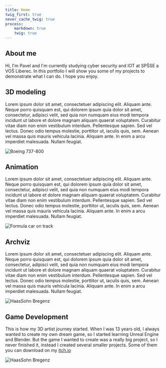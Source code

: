 ```yaml
---
title: Home
twig_first: true
never_cache_twig: true
process:
    markdown: true
    twig: true
---
```




## About me

Hi, I'm Pavel and I'm currently studying cyber security and IOT at SPŠSE a VOŠ Liberec. In this portfolio I will show you some of my projects to demonstrate what I can do. I hope you enjoy.

## 3D modeling
Lorem ipsum dolor sit amet, consectetuer adipiscing elit. Aliquam ante. Neque porro quisquam est, qui dolorem ipsum quia dolor sit amet, consectetur, adipisci velit, sed quia non numquam eius modi tempora incidunt ut labore et dolore magnam aliquam quaerat voluptatem. Curabitur vitae diam non enim vestibulum interdum. Pellentesque sapien. Sed vel lectus. Donec odio tempus molestie, porttitor ut, iaculis quis, sem. Aenean vel massa quis mauris vehicula lacinia. Aliquam ante. In enim a arcu imperdiet malesuada. Nullam feugiat.

![Boeing 737-800](image://737.png)

## Animation
Lorem ipsum dolor sit amet, consectetuer adipiscing elit. Aliquam ante. Neque porro quisquam est, qui dolorem ipsum quia dolor sit amet, consectetur, adipisci velit, sed quia non numquam eius modi tempora incidunt ut labore et dolore magnam aliquam quaerat voluptatem. Curabitur vitae diam non enim vestibulum interdum. Pellentesque sapien. Sed vel lectus. Donec odio tempus molestie, porttitor ut, iaculis quis, sem. Aenean vel massa quis mauris vehicula lacinia. Aliquam ante. In enim a arcu imperdiet malesuada. Nullam feugiat.

![Formula car on track](image://EndlessEngines.jpg)

## Archviz

Lorem ipsum dolor sit amet, consectetuer adipiscing elit. Aliquam ante. Neque porro quisquam est, qui dolorem ipsum quia dolor sit amet, consectetur, adipisci velit, sed quia non numquam eius modi tempora incidunt ut labore et dolore magnam aliquam quaerat voluptatem. Curabitur vitae diam non enim vestibulum interdum. Pellentesque sapien. Sed vel lectus. Donec odio tempus molestie, porttitor ut, iaculis quis, sem. Aenean vel massa quis mauris vehicula lacinia. Aliquam ante. In enim a arcu imperdiet malesuada. Nullam feugiat.

![HaasSohn Bregenz](image://Bregenz.jpg)

## Game Development

This is how my 3D artist journey started. When I was 13 years old, I always wanted to create my own dream game, so I started learning Unreal Engine and Blender. But the game I wanted to create was a really big project, so I never finished it, instead I created several smaller projects. Some of them you can download on my [itch.io](https://pavel-dutka.itch.io/)


![HaasSohn Bregenz](image://Cars.jpg)
